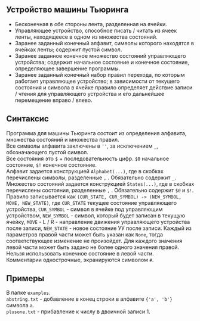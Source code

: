 ## Устройство машины Тьюринга
* Бесконечная в обе стороны лента, разделенная на ячейки.
* Управляющее устройство, способное писать / читать из ячеек ленты, находящеесе в одном из множества состояний.
* Заранее заданный конечный алфавит, символы которого находятся в ячейках ленты; содержит пустой символ.
* Заранее заданное конечное множество состояний управляющего устройства; содержит начальное состояние и конечное состояние, определяющее завершение программы.
* Заранее заданный конечный набор правил перехода, по которым работает управляющее устройство; в зависимости от текущего состояния и символа в ячейке правило определяет действие записи / чтения для управляющего устройства и его дальнейшее перемещение вправо / влево.

## Синтаксис
Программа для машины Тьюринга состоит из определения алфавита, множества состояний и множества правил.  
Все символы алфавита заключены в `''`, за исключением `_`, обозначающего пустой символ.  
Все состояния это `$` + последовательность цифр. `$0` начальное состояние, `$!` конечное состояние.  
Алфавит задается конструкцией `Alphabet(...)`, где в скобках перечислены символы, разделенные `,` .  Обязательно содержит `_`.
Множество состояний задается конструкцией `States(...)`, где в скобках перечислены состояния, разделенные `,` . Обязательно содержит `$0` и `$!`.    
Правило записывается как `(CUR_STATE, CUR_SYMBOL) -> (NEW_SYMBOL, MOVE, NEW_STATE)`, где `CUR_STATE` текущее состояние управляющего устройства, `CUR_SYMBOL` - символ в ячейке под управляющим устройством, `NEW_SYMBOL` - символ, который будет записан в текущую ячейку, `MOVE` - L / R - направление движения управляющего устройства после записи, `NEW_STATE` - новое состояние УУ после записи. Каждый из параметров правой части может быть указан как `None`, тогда соответствующее изменение не произойдет. Для каждого значения левой части может быть задано не более одного значения правой. Нельзя использовать конечное состояние в левой части.  
Комментарии однострочные, экранируются символом `#`.

## Примеры
В папке `examples`.  
`abstring.txt` - добавление в конец строки в алфавите `{'a', 'b'}` символа `a`.  
`plusone.txt` - прибавление к числу в двоичной записи 1.
